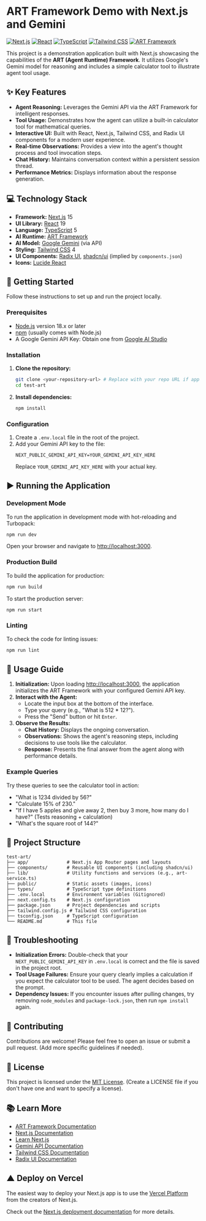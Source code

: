 # ART Framework Demo with Next.js and Gemini

[![Next.js](https://img.shields.io/badge/Next.js-15.2.4-black?logo=next.js)](https://nextjs.org/) [![React](https://img.shields.io/badge/React-19-blue?logo=react)](https://reactjs.org/) [![TypeScript](https://img.shields.io/badge/TypeScript-5-blue?logo=typescript)](https://www.typescriptlang.org/) [![Tailwind CSS](https://img.shields.io/badge/Tailwind_CSS-4-38B2AC?logo=tailwind-css)](https://tailwindcss.com/) [![ART Framework](https://img.shields.io/badge/ART_Framework-0.2.4-orange)](https://github.com/hashangit/ART) <!-- Assuming ART Framework has a repo/site -->

This project is a demonstration application built with Next.js showcasing the capabilities of the **ART (Agent Runtime) Framework**. It utilizes Google's Gemini model for reasoning and includes a simple calculator tool to illustrate agent tool usage.

## ✨ Key Features

*   **Agent Reasoning:** Leverages the Gemini API via the ART Framework for intelligent responses.
*   **Tool Usage:** Demonstrates how the agent can utilize a built-in calculator tool for mathematical queries.
*   **Interactive UI:** Built with React, Next.js, Tailwind CSS, and Radix UI components for a modern user experience.
*   **Real-time Observations:** Provides a view into the agent's thought process and tool invocation steps.
*   **Chat History:** Maintains conversation context within a persistent session thread.
*   **Performance Metrics:** Displays information about the response generation.

## 💻 Technology Stack

*   **Framework:** [Next.js](https://nextjs.org/) 15
*   **UI Library:** [React](https://reactjs.org/) 19
*   **Language:** [TypeScript](https://www.typescriptlang.org/) 5
*   **AI Runtime:** [ART Framework](https://github.com/google/labs-agent-runtime) <!-- Update link if different -->
*   **AI Model:** [Google Gemini](https://deepmind.google/technologies/gemini/) (via API)
*   **Styling:** [Tailwind CSS](https://tailwindcss.com/) 4
*   **UI Components:** [Radix UI](https://www.radix-ui.com/), [shadcn/ui](https://ui.shadcn.com/) (implied by `components.json`)
*   **Icons:** [Lucide React](https://lucide.dev/)

## 🚀 Getting Started

Follow these instructions to set up and run the project locally.

### Prerequisites

*   [Node.js](https://nodejs.org/) version 18.x or later
*   [npm](https://www.npmjs.com/) (usually comes with Node.js)
*   A Google Gemini API Key: Obtain one from [Google AI Studio](https://aistudio.google.com/app/apikey)

### Installation

1.  **Clone the repository:**
    ```bash
    git clone <your-repository-url> # Replace with your repo URL if applicable
    cd test-art
    ```

2.  **Install dependencies:**
    ```bash
    npm install
    ```

### Configuration

1.  Create a `.env.local` file in the root of the project.
2.  Add your Gemini API key to the file:
    ```env
    NEXT_PUBLIC_GEMINI_API_KEY=YOUR_GEMINI_API_KEY_HERE
    ```
    Replace `YOUR_GEMINI_API_KEY_HERE` with your actual key.

## ▶️ Running the Application

### Development Mode

To run the application in development mode with hot-reloading and Turbopack:

```bash
npm run dev
```

Open your browser and navigate to [http://localhost:3000](http://localhost:3000).

### Production Build

To build the application for production:

```bash
npm run build
```

To start the production server:

```bash
npm run start
```

### Linting

To check the code for linting issues:

```bash
npm run lint
```

## 📖 Usage Guide

1.  **Initialization:** Upon loading [http://localhost:3000](http://localhost:3000), the application initializes the ART Framework with your configured Gemini API key.
2.  **Interact with the Agent:**
    *   Locate the input box at the bottom of the interface.
    *   Type your query (e.g., "What is 512 * 12?").
    *   Press the "Send" button or hit `Enter`.
3.  **Observe the Results:**
    *   **Chat History:** Displays the ongoing conversation.
    *   **Observations:** Shows the agent's reasoning steps, including decisions to use tools like the calculator.
    *   **Response:** Presents the final answer from the agent along with performance details.

### Example Queries

Try these queries to see the calculator tool in action:

*   "What is 1234 divided by 56?"
*   "Calculate 15% of 230."
*   "If I have 5 apples and give away 2, then buy 3 more, how many do I have?" (Tests reasoning + calculation)
*   "What's the square root of 144?"

## 📂 Project Structure

```
test-art/
├── app/              # Next.js App Router pages and layouts
├── components/       # Reusable UI components (including shadcn/ui)
├── lib/              # Utility functions and services (e.g., art-service.ts)
├── public/           # Static assets (images, icons)
├── types/            # TypeScript type definitions
├── .env.local        # Environment variables (Gitignored)
├── next.config.ts    # Next.js configuration
├── package.json      # Project dependencies and scripts
├── tailwind.config.js # Tailwind CSS configuration
├── tsconfig.json     # TypeScript configuration
└── README.md         # This file
```

## 🔧 Troubleshooting

*   **Initialization Errors:** Double-check that your `NEXT_PUBLIC_GEMINI_API_KEY` in `.env.local` is correct and the file is saved in the project root.
*   **Tool Usage Failures:** Ensure your query clearly implies a calculation if you expect the calculator tool to be used. The agent decides based on the prompt.
*   **Dependency Issues:** If you encounter issues after pulling changes, try removing `node_modules` and `package-lock.json`, then run `npm install` again.

## 🤝 Contributing

Contributions are welcome! Please feel free to open an issue or submit a pull request. (Add more specific guidelines if needed).

## 📄 License

This project is licensed under the [MIT License](LICENSE). (Create a LICENSE file if you don't have one and want to specify a license).

## 📚 Learn More

*   [ART Framework Documentation](https://github.com/google/labs-agent-runtime) <!-- Update link if needed -->
*   [Next.js Documentation](https://nextjs.org/docs)
*   [Learn Next.js](https://nextjs.org/learn)
*   [Gemini API Documentation](https://ai.google.dev/docs)
*   [Tailwind CSS Documentation](https://tailwindcss.com/docs)
*   [Radix UI Documentation](https://www.radix-ui.com/docs/primitives)

## ▲ Deploy on Vercel

The easiest way to deploy your Next.js app is to use the [Vercel Platform](https://vercel.com/new?utm_medium=default-template&filter=next.js&utm_source=create-next-app&utm_campaign=create-next-app-readme) from the creators of Next.js.

Check out the [Next.js deployment documentation](https://nextjs.org/docs/app/building-your-application/deploying) for more details.
